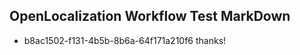## OpenLocalization Workflow Test MarkDown
* b8ac1502-f131-4b5b-8b6a-64f171a210f6 thanks!

<!--HONumber=Aug16_HO1-->



